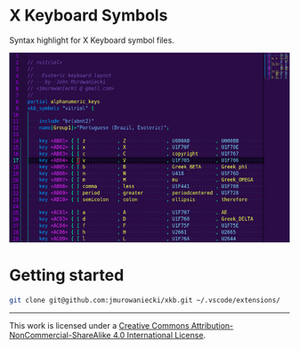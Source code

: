 # X Keyboard Symbols

[cc-by-nc-sa]: http://creativecommons.org/licenses/by-nc-sa/4.0/

Syntax highlight for X Keyboard symbol files.

![](assets/screenshot.png)


# Getting started

```sh
git clone git@github.com:jmurowaniecki/xkb.git ~/.vscode/extensions/
```

---

This work is licensed under a
[Creative Commons Attribution-NonCommercial-ShareAlike 4.0 International License][cc-by-nc-sa].
